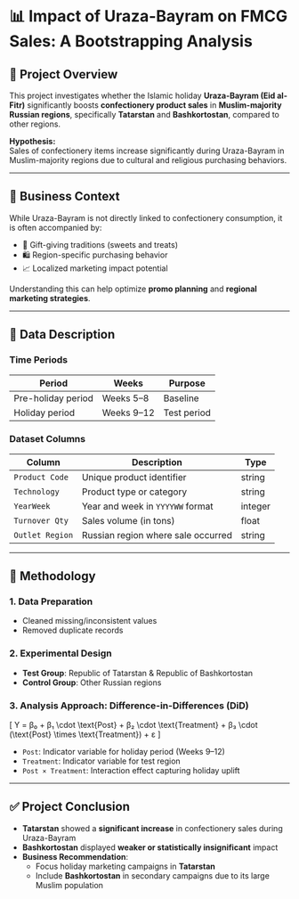 # 📊 Impact of Uraza-Bayram on FMCG Sales: A Bootstrapping Analysis

## 🧾 Project Overview
This project investigates whether the Islamic holiday **Uraza-Bayram (Eid al-Fitr)** significantly boosts **confectionery product sales** in **Muslim-majority Russian regions**, specifically **Tatarstan** and **Bashkortostan**, compared to other regions.

**Hypothesis:**  
Sales of confectionery items increase significantly during Uraza-Bayram in Muslim-majority regions due to cultural and religious purchasing behaviors.

---

## 🏢 Business Context

While Uraza-Bayram is not directly linked to confectionery consumption, it is often accompanied by:

- 🎁 Gift-giving traditions (sweets and treats)
- 🛍️ Region-specific purchasing behavior
- 📈 Localized marketing impact potential

Understanding this can help optimize **promo planning** and **regional marketing strategies**.

---

## 📅 Data Description

### Time Periods

| Period              | Weeks     | Purpose     |
|---------------------|-----------|-------------|
| Pre-holiday period  | Weeks 5–8 | Baseline    |
| Holiday period      | Weeks 9–12| Test period |

### Dataset Columns

| Column            | Description                          | Type     |
|-------------------|--------------------------------------|----------|
| `Product Code`     | Unique product identifier            | string   |
| `Technology`       | Product type or category             | string   |
| `YearWeek`         | Year and week in `YYYYWW` format     | integer  |
| `Turnover Qty`     | Sales volume (in tons)               | float    |
| `Outlet Region`    | Russian region where sale occurred   | string   |

---

## 🧪 Methodology

### 1. Data Preparation
- Cleaned missing/inconsistent values  
- Removed duplicate records  

### 2. Experimental Design
- **Test Group**: Republic of Tatarstan & Republic of Bashkortostan  
- **Control Group**: Other Russian regions  

### 3. Analysis Approach: Difference-in-Differences (DiD)

\[
Y = β₀ + β₁ \cdot \text{Post} + β₂ \cdot \text{Treatment} + β₃ \cdot (\text{Post} \times \text{Treatment}) + ε
\]

- `Post`: Indicator variable for holiday period (Weeks 9–12)  
- `Treatment`: Indicator variable for test region  
- `Post × Treatment`: Interaction effect capturing holiday uplift  

---

## ✅ Project Conclusion

- **Tatarstan** showed a **significant increase** in confectionery sales during Uraza-Bayram  
- **Bashkortostan** displayed **weaker or statistically insignificant** impact  
- **Business Recommendation**:
  - Focus holiday marketing campaigns in **Tatarstan**
  - Include **Bashkortostan** in secondary campaigns due to its large Muslim population  
